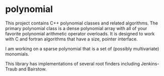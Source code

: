 # polynomial
This project contains C++ polynomial classes and related algorithms.
The primary polynomial class is a dense polynomial array with all of your favorite
polynomial arithmetic operator overloads.
It is designed to work with C and fortran algorithms that have a size, pointer interface.

I am working on a sparse polynomial that is a set of (possibly multivariate) monomials.

This library has implementations of several root finders including Jenkins-Traub and Bairstow.
